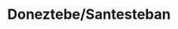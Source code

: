 ---
title: Doneztebe/Santesteban
url: /doneztebe-santesteban/
latitude: 43.131
longitude: -1.668
---